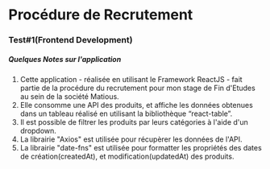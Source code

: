 # Procédure de Recrutement

### Test#1(Frontend Development)

##### Quelques Notes sur l'application

1. Cette application - réalisée en utilisant le Framework ReactJS - fait partie de la procédure du recrutement pour mon stage de Fin d'Etudes au sein de la société Matious.
2. Elle consomme une API des produits, et affiche les données obtenues dans un tableau réalisé en utilisant la bibliothèque “react-table”.
3. Il est possible de filtrer les produits par leurs catégories à l'aide d'un dropdown.
4. La librairie "Axios" est utilisée pour récupèrer les données de l'API.
5. La librairie "date-fns" est utilisée pour formatter les propriétés des dates de création(createdAt), et modification(updatedAt) des produits.
